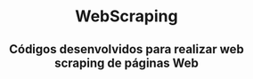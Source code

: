 <h1 align="center"> WebScraping </h1>
<h2 align="center">Códigos desenvolvidos para realizar web scraping de páginas Web </h2>
